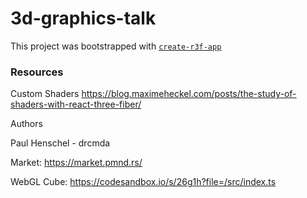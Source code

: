 # 3d-graphics-talk

This project was bootstrapped with [`create-r3f-app`](https://github.com/utsuboco/create-r3f-app)

### Resources

Custom Shaders https://blog.maximeheckel.com/posts/the-study-of-shaders-with-react-three-fiber/

Authors

Paul Henschel - drcmda

Market: https://market.pmnd.rs/

WebGL Cube: https://codesandbox.io/s/26g1h?file=/src/index.ts
